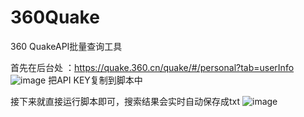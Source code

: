 # 360Quake
360 QuakeAPI批量查询工具

首先在后台处 ：https://quake.360.cn/quake/#/personal?tab=userInfo
![image](https://user-images.githubusercontent.com/50769953/126339512-3f248dbd-3a96-46b2-9537-011caf21918a.png)
把API KEY复制到脚本中


接下来就直接运行脚本即可，搜索结果会实时自动保存成txt
![image](https://user-images.githubusercontent.com/50769953/126340026-f643c332-6b82-4887-bc03-4c829cd573fa.png)
